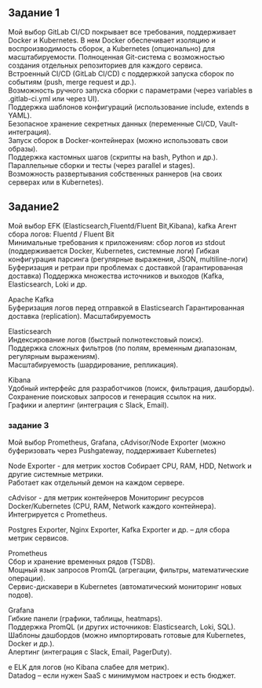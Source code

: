 ## Задание 1
Мой выбор GitLab CI/CD покрывает все требования, поддерживает Docker и Kubernetes. В нем Docker обеспечивает изоляцию и воспроизводимость сборок, а Kubernetes (опционально) для масштабируемости. 
Полноценная Git-система с возможностью создания отдельных репозиториев для каждого сервиса.  
Встроенный CI/CD (GitLab CI/CD) с поддержкой запуска сборок по событиям (push, merge request и др.).  
Возможность ручного запуска сборки с параметрами (через variables в .gitlab-ci.yml или через UI).  
Поддержка шаблонов конфигураций (использование include, extends в YAML).  
Безопасное хранение секретных данных (переменные CI/CD, Vault-интеграция).  
Запуск сборок в Docker-контейнерах (можно использовать свои образы).  
Поддержка кастомных шагов (скрипты на bash, Python и др.).  
Параллельные сборки и тесты (через parallel и stages).  
Возможность развертывания собственных раннеров (на своих серверах или в Kubernetes).  

## Задание2
Мой выбор EFK (Elasticsearch,Fluentd/Fluent Bit,Kibana), kafka
Агент сбора логов: Fluentd / Fluent Bit  
Минимальные требования к приложениям: сбор логов из stdout (поддерживается Docker, Kubernetes, системные логи)
Гибкая конфигурация парсинга (регулярные выражения, JSON, multiline-логи) 
Буферизация и ретраи при проблемах с доставкой (гарантированная доставка)
Поддержка множества источников и выходов (Kafka, Elasticsearch, Loki и др. 

Apache Kafka  
Буферизация логов перед отправкой в Elasticsearch
Гарантированная доставка (replication). 
Масштабируемость 

Elasticsearch  
Индексирование логов (быстрый полнотекстовый поиск).  
Поддержка сложных фильтров (по полям, временным диапазонам, регулярным выражениям).  
Масштабируемость (шардирование, репликация).  

Kibana  
Удобный интерфейс для разработчиков (поиск, фильтрация, дашборды).  
Сохранение поисковых запросов и генерация ссылок на них.  
Графики и алертинг (интеграция с Slack, Email).  

### задание 3 
Мой выбор Prometheus, Grafana, cAdvisor/Node Exporter (можно буферизовать через Pushgateway, поддерживает Kubernetes)

Node Exporter - для метрик хостов 
Собирает CPU, RAM, HDD, Network и другие системные метрики.  
Работает как отдельный демон на каждом сервере.  

cAdvisor - для метрик контейнеров
Мониторинг ресурсов Docker/Kubernetes (CPU, RAM, Network каждого контейнера).  
Интегрируется с Prometheus.  
 
Postgres Exporter, Nginx Exporter, Kafka Exporter и др. – для сбора метрик сервисов.  

Prometheus  
Сбор и хранение временных рядов (TSDB).  
Мощный язык запросов PromQL (агрегации, фильтры, математические операции).  
Сервис-дискавери в Kubernetes (автоматический мониторинг новых подов).  

Grafana  
Гибкие панели (графики, таблицы, heatmaps).  
Поддержка PromQL (и других источников: Elasticsearch, Loki, SQL).  
Шаблоны дашбордов (можно импортировать готовые для Kubernetes, Docker и др.).  
Алертинг (интеграция с Slack, Email, PagerDuty).  

е ELK для логов (но Kibana слабее для метрик).  
Datadog – если нужен SaaS с минимумом настроек и есть бюджет.
